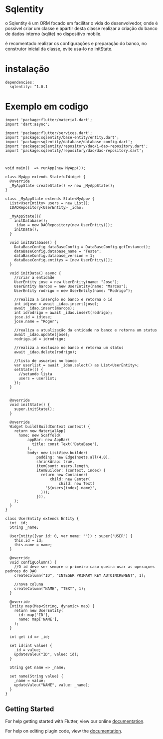 # Sqlentity

o Sqlentity é um ORM focado em facilitar o vida do desenvolvedor, onde é possivel criar um classe e apartir desta classe realizar a criação do banco de dados interno (sqlite) no dispositivo mobile.

é recomentado realizar os configurações e preparação do banco, no construtor inicial da classe, evite usa-lo no initState.

# instalação
```
dependencies:
  sqlentity: ^1.0.1
```


# Exemplo em codigo
```
import 'package:flutter/material.dart';
import 'dart:async';

import 'package:flutter/services.dart';
import 'package:sqlentity/base-entity/entity.dart';
import 'package:sqlentity/database/database-config.dart';
import 'package:sqlentity/repository/dao/i-dao-repository.dart';
import 'package:sqlentity/repository/dao/dao-repository.dart';



void main()  => runApp(new MyApp());

class MyApp extends StatefulWidget {
  @override
  _MyAppState createState() => new _MyAppState();
}

class _MyAppState extends State<MyApp> {
  List<UserEntity> users = new List();
  IDAORepository<UserEntity> _idao;

  _MyAppState(){
    initDatabase();
    _idao = new DAORepository(new UserEntity());
    initData();
  }

  void initDatabase() {
    DataBaseConfig dataBaseConfig = DataBaseConfig.getInstance();
    dataBaseConfig.database_name = "Teste";
    dataBaseConfig.database_version = 1;
    dataBaseConfig.entitys = [new UserEntity()];
  }

  void initData() async {
    //criar a entidade
    UserEntity jose = new UserEntity(name: "Jose");
    UserEntity marcos = new UserEntity(name: "Marcos");
    UserEntity rodrigo = new UserEntity(name: "Rodrigo");

    //realiza a inserção no banco e retorna o id
    int idjose = await _idao.insert(jose);
    await _idao.insert(marcos);
    int idrodrigo = await _idao.insert(rodrigo);
    jose.id = idjose;
    jose.name = "Roger";

    //realiza a atualização da entidade no banco e retorna um status
    await _idao.update(jose);
    rodrigo.id = idrodrigo;

    //realiza a exclusao no banco e retorna um status
    await _idao.delete(rodrigo);

    //lista de usuarios no banco
    var userlist = await _idao.select() as List<UserEntity>;
    setState(() {
      //setando lista
      users = userlist;
    });
  }


  @override
  void initState() {
    super.initState();
  }

  @override
  Widget build(BuildContext context) {
    return new MaterialApp(
      home: new Scaffold(
          appBar: new AppBar(
            title: const Text('DataBase'),
          ),
          body: new ListView.builder(
              padding: new EdgeInsets.all(4.0),
              shrinkWrap: true,
              itemCount: users.length,
              itemBuilder: (context, index) {
                return new Container(
                    child: new Center(
                        child: new Text(
                  '${users[index].name}',
                )));
              })),
    );
  }
}

class UserEntity extends Entity {
  int _id;
  String _name;

  UserEntity({var id: 0, var name: ""}) : super('USER') {
    this.id = id;
    this.name = name;
  }

  @override
  void configColumn() {
    //O id deve ser sempre o primeiro caso queira usar as operaçoes padroes do DAO
    createColumn("ID", "INTEGER PRIMARY KEY AUTOINCREMENT", 1);

    //nova coluna
    createColumn("NAME", "TEXT", 1);
  }

  @override
  Entity map(Map<String, dynamic> map) {
    return new UserEntity(
      id: map['ID'],
      name: map['NAME'],
    );
  }

  int get id => _id;

  set id(int value) {
    _id = value;
    updateValeu("ID", value: id);
  }

  String get name => _name;

  set name(String value) {
    _name = value;
    updateValeu("NAME", value: _name);
  }
}
```


## Getting Started

For help getting started with Flutter, view our online
[documentation](https://flutter.io/).

For help on editing plugin code, view the [documentation](https://flutter.io/developing-packages/#edit-plugin-package).

